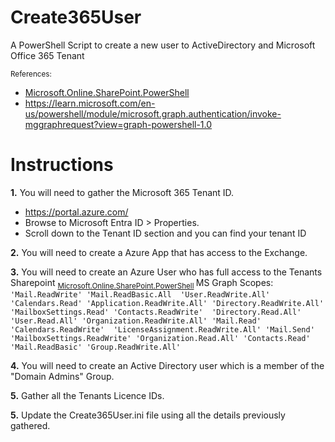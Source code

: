 # Create365User 
A PowerShell Script to create a new user to ActiveDirectory and Microsoft Office 365 Tenant

<sub> References: 
- [Microsoft.Online.SharePoint.PowerShell](https://learn.microsoft.com/en-us/powershell/module/sharepoint-online/connect-sposervice?view=sharepoint-ps)
- https://learn.microsoft.com/en-us/powershell/module/microsoft.graph.authentication/invoke-mggraphrequest?view=graph-powershell-1.0
</sub> 

# Instructions

**1.** You will need to gather the Microsoft 365 Tenant ID.
<sub>
- https://portal.azure.com/ 
- Browse to Microsoft Entra ID > Properties.
- Scroll down to the Tenant ID section and you can find your tenant ID
</sub> 

**2.** You will need to create a Azure App that has access to the Exchange.
<sub>
</sub>

**3.** You will need to create an Azure User who has full access to the Tenants Sharepoint
<sub> [Microsoft.Online.SharePoint.PowerShell](https://learn.microsoft.com/en-us/powershell/module/sharepoint-online/connect-sposervice?view=sharepoint-ps) </sub> 
MS Graph Scopes:  `
'Mail.ReadWrite'
'Mail.ReadBasic.All 
'User.ReadWrite.All' 
'Calendars.Read'
'Application.ReadWrite.All'
'Directory.ReadWrite.All'
'MailboxSettings.Read'
'Contacts.ReadWrite' 
'Directory.Read.All'
'User.Read.All'
'Organization.ReadWrite.All'
'Mail.Read'
'Calendars.ReadWrite' 
'LicenseAssignment.ReadWrite.All'
'Mail.Send'
'MailboxSettings.ReadWrite'
'Organization.Read.All'
'Contacts.Read'
'Mail.ReadBasic'
'Group.ReadWrite.All' `

**4.** You will need to create an Active Directory user which is a member of the "Domain Admins" Group.
<sub>
</sub> 

**5.** Gather all the Tenants Licence IDs.
<sub>
</sub> 

**5.** Update the Create365User.ini file using all the details previously gathered.
<sub>
</sub> 
